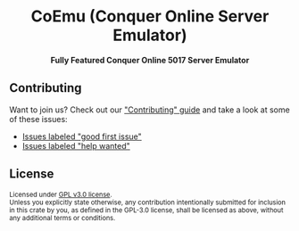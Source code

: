 <h1 align="center">CoEmu (Conquer Online Server Emulator)</h1>
<div align="center">
  <strong>
        Fully Featured Conquer Online 5017 Server Emulator
  </strong>

</div>

## Contributing

Want to join us? Check out our ["Contributing" guide][contributing] and take a
look at some of these issues:

- [Issues labeled "good first issue"][good-first-issue]
- [Issues labeled "help wanted"][help-wanted]

[contributing]: .github/CONTRIBUTING.md
[good-first-issue]: /labels/good%20first%20issue
[help-wanted]: /labels/help%20wanted

## License

<sup>
Licensed under <a href="LICENSE">GPL v3.0 license</a>.
</sup>

<br/>

<sub>
Unless you explicitly state otherwise, any contribution intentionally submitted
for inclusion in this crate by you, as defined in the GPL-3.0 license, shall
be licensed as above, without any additional terms or conditions.
</sub>
